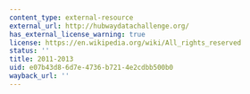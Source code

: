 ```yaml
---
content_type: external-resource
external_url: http://hubwaydatachallenge.org/
has_external_license_warning: true
license: https://en.wikipedia.org/wiki/All_rights_reserved
status: ''
title: 2011-2013
uid: e07b43d8-6d7e-4736-b721-4e2cdbb500b0
wayback_url: ''
---
```

